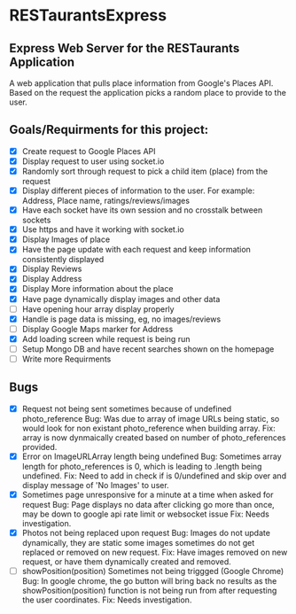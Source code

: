 # RESTaurantsExpress
## Express Web Server for the RESTaurants Application

A web application that pulls place information from Google's Places API. Based on the request the application picks a random place to provide to the user.

## Goals/Requirments for this project:

- [x] Create request to Google Places API
- [x] Display request to user using socket.io
- [x] Randomly sort through request to pick a child item (place) from the request
- [x] Display different pieces of information to the user. For example: Address, Place name, ratings/reviews/images
- [x] Have each socket have its own session and no crosstalk between sockets
- [x] Use https and have it working with socket.io
- [x] Display Images of place
- [x] Have the page update with each request and keep information consistently displayed
- [X] Display Reviews
- [x] Display Address
- [x] Display More information about the place
- [x] Have page dynamically display images and other data
- [ ] Have opening hour array display properly
- [x] Handle is page data is missing, eg, no images/reviews
- [ ] Display Google Maps marker for Address
- [x] Add loading screen while request is being run
- [ ] Setup Mongo DB and have recent searches shown on the homepage
- [ ] Write more Requirments

## Bugs

- [x] Request not being sent sometimes because of undefined photo_reference
    Bug: Was due to array of image URLs being static, so would look for non existant photo_reference when building array.
    Fix: array is now dynmaically created based on number of photo_references provided.
- [x] Error on ImageURLArray length being undefined
    Bug: Sometimes array length for photo_references is 0, which is leading to .length being undefined.
    Fix: Need to add in check if is 0/undefined and skip over and display message of 'No Images' to user.
- [x] Sometimes page unresponsive for a minute at a time when asked for request
    Bug: Page displays no data after clicking go more than once, may be down to google api rate limit or websocket issue
    Fix: Needs investigation.
- [x] Photos not being replaced upon request
    Bug: Images do not update dynamically, they are static some images sometimes do not get replaced or removed on new request.
    Fix: Have images removed on new request, or have them dynamically created and removed.
- [ ] showPosition(position) Sometimes not being triggged (Google Chrome)
    Bug: In google chrome, the go button will bring back no results as the showPosition(position) function is not being run from after requesting the user coordinates.
    Fix: Needs investigation.
